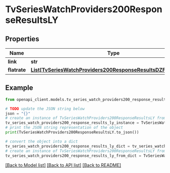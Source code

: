 # TvSeriesWatchProviders200ResponseResultsLY


## Properties

Name | Type | Description | Notes
------------ | ------------- | ------------- | -------------
**link** | **str** |  | [optional] 
**flatrate** | [**List[TvSeriesWatchProviders200ResponseResultsDZFlatrateInner]**](TvSeriesWatchProviders200ResponseResultsDZFlatrateInner.md) |  | [optional] 

## Example

```python
from openapi_client.models.tv_series_watch_providers200_response_results_ly import TvSeriesWatchProviders200ResponseResultsLY

# TODO update the JSON string below
json = "{}"
# create an instance of TvSeriesWatchProviders200ResponseResultsLY from a JSON string
tv_series_watch_providers200_response_results_ly_instance = TvSeriesWatchProviders200ResponseResultsLY.from_json(json)
# print the JSON string representation of the object
print(TvSeriesWatchProviders200ResponseResultsLY.to_json())

# convert the object into a dict
tv_series_watch_providers200_response_results_ly_dict = tv_series_watch_providers200_response_results_ly_instance.to_dict()
# create an instance of TvSeriesWatchProviders200ResponseResultsLY from a dict
tv_series_watch_providers200_response_results_ly_from_dict = TvSeriesWatchProviders200ResponseResultsLY.from_dict(tv_series_watch_providers200_response_results_ly_dict)
```
[[Back to Model list]](../README.md#documentation-for-models) [[Back to API list]](../README.md#documentation-for-api-endpoints) [[Back to README]](../README.md)


